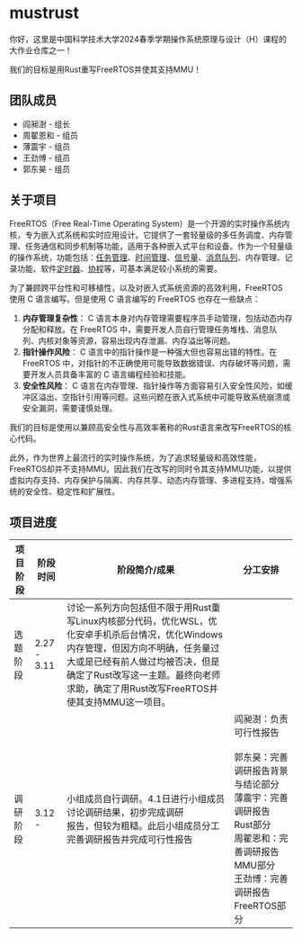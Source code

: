 # mustrust
你好，这里是中国科学技术大学2024春季学期操作系统原理与设计（H）课程的大作业仓库之一！

我们的目标是用Rust重写FreeRTOS并使其支持MMU！

## 团队成员

* 阎昶澍 - 组长
* 周翟恩和 - 组员
* 薄震宇 - 组员
* 王劲博 - 组员
* 郭东昊 - 组员

## 关于项目

FreeRTOS（Free Real-Time Operating System）是一个开源的实时操作系统内核，专为嵌入式系统和实时应用设计。它提供了一套轻量级的多任务调度、内存管理、任务通信和同步机制等功能，适用于各种嵌入式平台和设备。作为一个轻量级的操作系统，功能包括：[任务管理](https://baike.baidu.com/item/任务管理/10163240?fromModule=lemma_inlink)、[时间管理](https://baike.baidu.com/item/时间管理/1858453?fromModule=lemma_inlink)、[信号量](https://baike.baidu.com/item/信号量/9807501?fromModule=lemma_inlink)、[消息队列](https://baike.baidu.com/item/消息队列/4751675?fromModule=lemma_inlink)、内存管理、记录功能、软件[定时器](https://baike.baidu.com/item/定时器/22107514?fromModule=lemma_inlink)、[协程](https://baike.baidu.com/item/协程/8652240?fromModule=lemma_inlink)等，可基本满足较小系统的需要。

为了兼顾跨平台性和可移植性，以及对嵌入式系统资源的高效利用，FreeRTOS 使用 C 语言编写。但是使用 C 语言编写的 FreeRTOS 也存在一些缺点：

1. **内存管理复杂性**： C 语言本身对内存管理需要程序员手动管理，包括动态内存分配和释放。在 FreeRTOS 中，需要开发人员自行管理任务堆栈、消息队列、内核对象等资源，容易出现内存泄漏、内存溢出等问题。
2. **指针操作风险**： C 语言中的指针操作是一种强大但也容易出错的特性。在 FreeRTOS 中，对指针的不正确使用可能导致数据错误、内存破坏等问题，需要开发人员具备丰富的 C 语言编程经验和技能。
3. **安全性风险**： C 语言在内存管理、指针操作等方面容易引入安全性风险，如缓冲区溢出、空指针引用等问题。这些问题在嵌入式系统中可能导致系统崩溃或安全漏洞，需要谨慎处理。

我们的目标是使用以兼顾高安全性与高效率著称的Rust语言来改写FreeRTOS的核心代码。

此外，作为世界上最流行的实时操作系统，为了追求轻量级和高效性能，FreeRTOS却并不支持MMU。因此我们在改写的同时令其支持MMU功能，以提供虚拟内存支持、内存保护与隔离、内存共享、动态内存管理、多进程支持，增强系统的安全性、稳定性和扩展性。

## 项目进度

| 项目阶段 | 阶段时间    | 阶段简介/成果                                                | 分工安排                                                     |
| -------- | ----------- | ------------------------------------------------------------ | ------------------------------------------------------------ |
| 选题阶段 | 2.27 - 3.11 | 讨论一系列方向包括但不限于用Rust重写Linux内核部分代码，优化WSL，优化安卓手机杀后台情况，优化Windows内存管理，但因方向不明确，任务量过大或是已经有前人做过均被否决，但是确定了Rust改写这一主题。最终向老师求助，确定了用Rust改写FreeRTOS并使其支持MMU这一项目。 |                                                              |
| 调研阶段 | 3.12 -      | 小组成员自行调研。4.1日进行小组成员讨论调研结果，初步完成调研<br>报告，但较为粗糙。此后小组成员分工完善调研报告并完成可行性报告 | 阎昶澍：负责可行性报告<br><br>郭东昊：完善调研报告背景与结论部分<br>薄震宇：完善调研报告Rust部分<br>周翟恩和：完善调研报告MMU部分<br>王劲博：完善调研报告FreeRTOS部分 |

